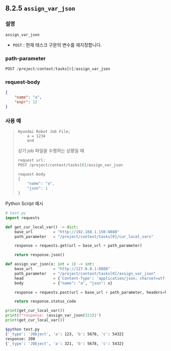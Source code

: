 ﻿## 8.2.5 `assign_var_json`

### 설명

`assign_var_json`

- `POST` : 현재 태스크 구문의 변수를 재지정합니다.

### path-parameter

```python
POST /project/context/tasks[0]/assign_var_json
```

### request-body
```json
{
    "name": "a",
    "expr": 12
}
```

### 사용 예

<blockquote>

```text
Hyundai Robot Job File;
    a = 1234
    end
```

상기 job 파일을 수행하는 상황일 때

```python
request url:
POST /project/context/tasks[0]/assign_var_json

request-body
{
    "name": "a",
    "json": 1
}
```

</blockquote>

Python Script 예시

```python
# test.py
import requests

def get_cur_local_var() -> dict:
    base_url         = "http://192.168.1.150:8888"
    path_parameter   = "/project/context/tasks[0]/cur_local_vars"

    response = requests.get(url = base_url + path_parameter)

    return response.json()

def assign_var_json(x: int = 1) -> int:
    base_url         = "http://127.0.0.1:8888"
    path_parameter   = "/project/context/tasks[0]/assign_var_json"
    head             = {'Content-Type': 'application/json; charset=utf-8'}
    body             = {"name": "a", "json": x}

    response = requests.post(url = base_url + path_parameter, headers=head, json=body)

    return response.status_code

print(get_cur_local_var())
print(f"response: {assign_var_json(321)}")
print(get_cur_local_var())
```
```sh
$python test.py 
{'_type': 'JObject', 'a': 123, 'b': 5678, 'c': 5432}
response: 200
{'_type': 'JObject', 'a': 321, 'b': 5678, 'c': 5432}
```